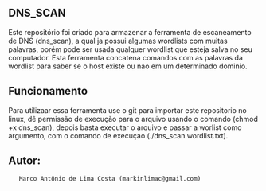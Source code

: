 ## DNS_SCAN ##

Este repositório foi criado para armazenar a ferramenta de escaneamento de DNS (dns_scan), a qual ja possui algumas wordlists com muitas palavras, porém pode ser usada qualquer wordlist que esteja salva no seu computador. Esta ferramenta concatena comandos com as palavras da wordlist para saber se o host existe ou nao em um determinado dominio.

## Funcionamento ##
Para utilizaar essa ferramenta use o git para importar este repositorio no linux, dê permissão de execução para o arquivo usando o comando (chmod +x dns_scan), depois basta executar o arquivo e passar a worlist como argumento, com o comando de execuçao (./dns_scan wordlist.txt).
## Autor: ##
       Marco Antônio de Lima Costa (markinlimac@gmail.com)
